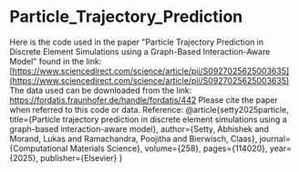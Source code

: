 # Particle_Trajectory_Prediction

Here is the code used in the paper "Particle Trajectory Prediction in Discrete Element Simulations using a Graph-Based Interaction-Aware Model" found in the link: [https://www.sciencedirect.com/science/article/pii/S0927025625003635](https://www.sciencedirect.com/science/article/pii/S0927025625003635)
The data used can be downloaded from the link: https://fordatis.fraunhofer.de/handle/fordatis/442
Please cite the paper when referred to this code or data.
Reference: 
@article{setty2025particle,
  title={Particle trajectory prediction in discrete element simulations using a graph-based interaction-aware model},
  author={Setty, Abhishek and Morand, Lukas and Ramachandra, Poojitha and Bierwisch, Claas},
  journal={Computational Materials Science},
  volume={258},
  pages={114020},
  year={2025},
  publisher={Elsevier}
}
